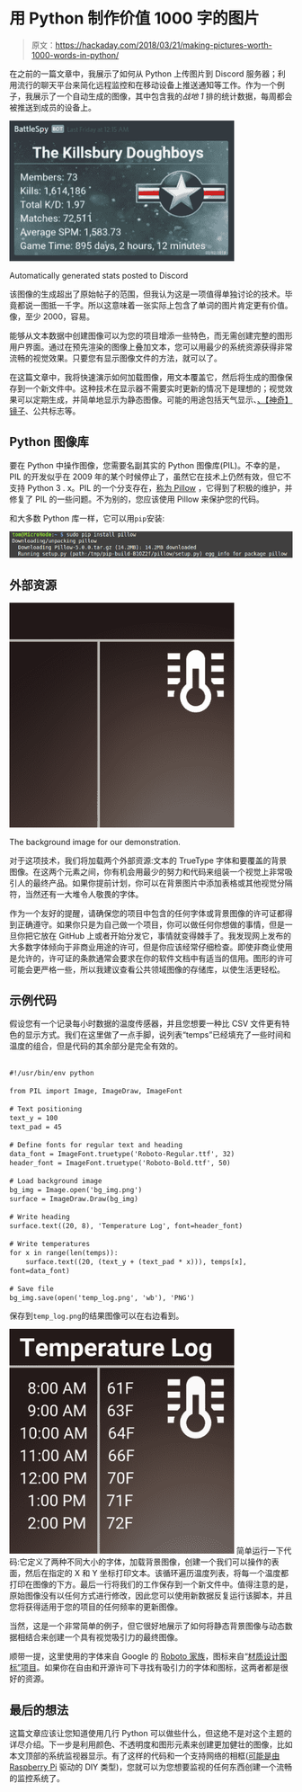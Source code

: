 # 用 Python 制作价值 1000 字的图片

> 原文：<https://hackaday.com/2018/03/21/making-pictures-worth-1000-words-in-python/>

在之前的一篇文章中，我展示了如何从 Python 上传图片到 Discord 服务器；利用流行的聊天平台来简化远程监控和在移动设备上推送通知等工作。作为一个例子，我展示了一个自动生成的图像，其中包含我的*战地 1* 排的统计数据，每周都会被推送到成员的设备上。

[![](img/41e362c912c7bacce4bbdfa4f310f700.png)](https://hackaday.com/wp-content/uploads/2018/02/discordbot_battlespy1.png)

Automatically generated stats posted to Discord

该图像的生成超出了原始帖子的范围，但我认为这是一项值得单独讨论的技术。毕竟都说一图抵一千字。所以这意味着一张实际上包含了单词的图片肯定更有价值。像，至少 2000，容易。

能够从文本数据中创建图像可以为您的项目增添一些特色，而无需创建完整的图形用户界面。通过在预先渲染的图像上叠加文本，您可以用最少的系统资源获得非常流畅的视觉效果。只要您有显示图像文件的方法，就可以了。

在这篇文章中，我将快速演示如何加载图像，用文本覆盖它，然后将生成的图像保存到一个新文件中。这种技术在显示器不需要实时更新的情况下是理想的；视觉效果可以定期生成，并简单地显示为静态图像。可能的用途包括天气显示、[、【神奇】镜子](https://hackaday.com/2015/12/30/magic-mirror-on-the-wall-is-pi-or-esp-fairest-of-all/)、公共标志等。

## Python 图像库

要在 Python 中操作图像，您需要名副其实的 Python 图像库(PIL)。不幸的是，PIL 的开发似乎在 2009 年的某个时候停止了，虽然它在技术上仍然有效，但它不支持 Python 3 . x。PIL 的一个分支存在，[称为 Pillow](http://pillow.readthedocs.io/en/latest/) ，它得到了积极的维护，并修复了 PIL 的一些问题。不为别的，您应该使用 Pillow 来保护您的代码。

和大多数 Python 库一样，它可以用`pip`安装:

[![](img/78e31314794d75dd1f37cd8d5e6e4607.png)](https://hackaday.com/wp-content/uploads/2018/03/pil_install.png)

## 外部资源

[![](img/fb483622206ca53ab82e2d4d44751f6f.png)](https://hackaday.com/wp-content/uploads/2018/03/pil_blankbg1.png)

The background image for our demonstration.

对于这项技术，我们将加载两个外部资源:文本的 TrueType 字体和要覆盖的背景图像。在这两个元素之间，你有机会用最少的努力和代码来组装一个视觉上非常吸引人的最终产品。如果你提前计划，你可以在背景图片中添加表格或其他视觉分隔符，当然还有一大堆令人敬畏的字体。

作为一个友好的提醒，请确保您的项目中包含的任何字体或背景图像的许可证都得到正确遵守。如果你只是为自己做一个项目，你可以做任何你想做的事情，但是一旦你把它放在 GitHub 上或者开始分发它，事情就变得棘手了。我发现网上发布的大多数字体倾向于非商业用途的许可，但是你应该经常仔细检查。即使非商业使用是允许的，许可证的条款通常会要求在你的软件文档中有适当的信用。图形的许可可能会更严格一些，所以我建议查看公共领域图像的存储库，以使生活更轻松。

## 示例代码

假设您有一个记录每小时数据的温度传感器，并且您想要一种比 CSV 文件更有特色的显示方式。我们在这里做了一点手脚，说列表“temps”已经填充了一些时间和温度的组合，但是代码的其余部分是完全有效的。

```

#!/usr/bin/env python

from PIL import Image, ImageDraw, ImageFont

# Text positioning
text_y = 100
text_pad = 45

# Define fonts for regular text and heading
data_font = ImageFont.truetype('Roboto-Regular.ttf', 32)
header_font = ImageFont.truetype('Roboto-Bold.ttf', 50)

# Load background image
bg_img = Image.open('bg_img.png')
surface = ImageDraw.Draw(bg_img)

# Write heading
surface.text((20, 8), 'Temperature Log', font=header_font)

# Write temperatures
for x in range(len(temps)):
    surface.text((20, (text_y + (text_pad * x))), temps[x], font=data_font)

# Save file
bg_img.save(open('temp_log.png', 'wb'), 'PNG')

```

保存到`temp_log.png`的结果图像可以在右边看到。

[![](img/3e529f3c6c307c4361663fd986fff782.png)](https://hackaday.com/wp-content/uploads/2018/03/pil_thumb.png) 简单运行一下代码:它定义了两种不同大小的字体，加载背景图像，创建一个我们可以操作的表面，然后在指定的 X 和 Y 坐标打印文本。该循环遍历温度列表，将每一个温度都打印在图像的下方。最后一行将我们的工作保存到一个新文件中。值得注意的是，原始图像没有以任何方式进行修改，因此您可以使用新数据反复运行该脚本，并且您将获得适用于您的项目的任何频率的更新图像。

当然，这是一个非常简单的例子，但它很好地展示了如何将静态背景图像与动态数据相结合来创建一个具有视觉吸引力的最终图像。

顺带一提，这里使用的字体来自 Google 的 [Roboto 家族](https://fonts.google.com/specimen/Roboto)，图标来自“[材质设计图标”项目](https://materialdesignicons.com)。如果你在自由和开源许可下寻找有吸引力的字体和图标，这两者都是很好的资源。

## 最后的想法

这篇文章应该让您知道使用几行 Python 可以做些什么，但这绝不是对这个主题的详尽介绍。下一步是利用颜色、不透明度和图形元素来创建更加健壮的图像，比如本文顶部的系统监视器显示。有了这样的代码和一个支持网络的相框([可能是由 Raspberry Pi](https://hackaday.com/2018/03/05/shoot-and-forget-digital-photo-frame/) 驱动的 DIY 类型)，您就可以为您想要监视的任何东西创建一个流畅的监控系统了。
